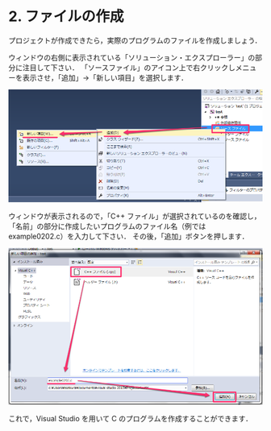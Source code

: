 # 2. ファイルの作成

プロジェクトが作成できたら，実際のプログラムのファイルを作成しましょう．

ウィンドウの右側に表示されている「ソリューション・エクスプローラー」の部分に注目して下さい．
「ソースファイル」のアイコン上で右クリックしメニューを表示させ，「追加」→「新しい項目」を選択します．

![file01](/img/file01.png)

ウィンドウが表示されるので，「C++ ファイル」が選択されているのを確認し，
「名前」の部分に作成したいプログラムのファイル名（例では example0202.c）を入力して下さい．
その後，「追加」ボタンを押します．

![file02](/img/file02.png)

これで，Visual Studio を用いて C のプログラムを作成することができます．
